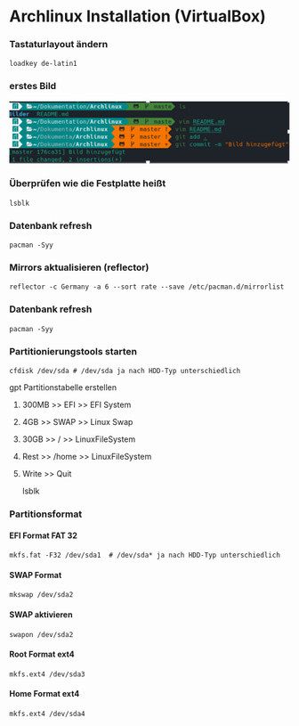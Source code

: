 # Archlinux Installation (VirtualBox)

### Tastaturlayout ändern
	loadkey de-latin1
### erstes Bild
 ![Alt-text](Bilder/git-repository.png)
### Überprüfen wie die Festplatte heißt
	lsblk
### Datenbank refresh
	pacman -Syy
### Mirrors aktualisieren (reflector)
	reflector -c Germany -a 6 --sort rate --save /etc/pacman.d/mirrorlist
### Datenbank refresh
	pacman -Syy
### Partitionierungstools starten
	cfdisk /dev/sda # /dev/sda ja nach HDD-Typ unterschiedlich
gpt Partitionstabelle erstellen
1. 300MB >> EFI >> EFI System
2. 4GB >> SWAP >> Linux Swap
3. 30GB >> / >> LinuxFileSystem
4. Rest >> /home >> LinuxFileSystem
5. Write >> Quit

	lsblk
### Partitionsformat
#### EFI Format FAT 32
	mkfs.fat -F32 /dev/sda1  # /dev/sda* ja nach HDD-Typ unterschiedlich
#### SWAP Format
	mkswap /dev/sda2
#### SWAP aktivieren
	swapon /dev/sda2
#### Root Format ext4
	mkfs.ext4 /dev/sda3
#### Home Format ext4
	mkfs.ext4 /dev/sda4
